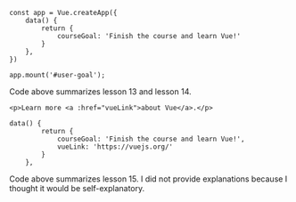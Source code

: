 ```
const app = Vue.createApp({
    data() {
        return {
            courseGoal: 'Finish the course and learn Vue!'
        }
    },
})

app.mount('#user-goal');
```
Code above summarizes lesson 13 and lesson 14.


```
<p>Learn more <a :href="vueLink">about Vue</a>.</p>

data() {
        return {
            courseGoal: 'Finish the course and learn Vue!',
            vueLink: 'https://vuejs.org/'
        }
    },
```
Code above summarizes lesson 15.
I did not provide explanations because I thought it would be self-explanatory.

